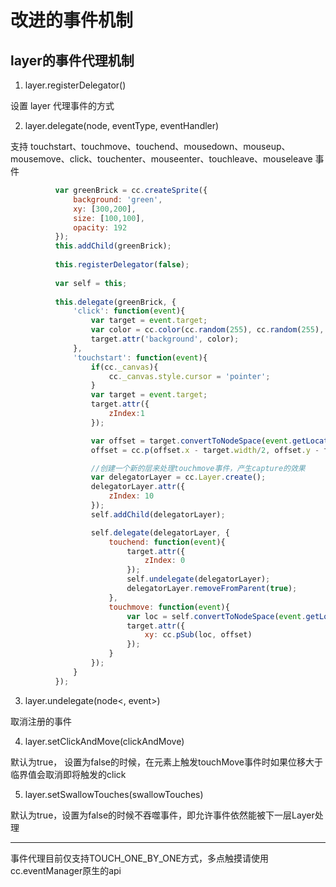 # 改进的事件机制

## layer的事件代理机制

1. layer.registerDelegator()

  设置 layer 代理事件的方式

2. layer.delegate(node, eventType, eventHandler)

  支持 touchstart、touchmove、touchend、mousedown、mouseup、mousemove、click、touchenter、mouseenter、touchleave、mouseleave 事件
  
  ```js
			var greenBrick = cc.createSprite({
				background: 'green',
				xy: [300,200],
				size: [100,100],
				opacity: 192
			});
			this.addChild(greenBrick);	
			
			this.registerDelegator(false);
			
			var self = this;
			
			this.delegate(greenBrick, {
				'click': function(event){
					var target = event.target;
					var color = cc.color(cc.random(255), cc.random(255), cc.random(255));
					target.attr('background', color);
				},
				'touchstart': function(event){
					if(cc._canvas){
						cc._canvas.style.cursor = 'pointer';
					}
					var target = event.target;
					target.attr({
						zIndex:1
					});

					var offset = target.convertToNodeSpace(event.getLocation());
					offset = cc.p(offset.x - target.width/2, offset.y - target.height/2);

					//创建一个新的层来处理touchmove事件，产生capture的效果
					var delegatorLayer = cc.Layer.create();
					delegatorLayer.attr({
						zIndex: 10
					});
					self.addChild(delegatorLayer);

					self.delegate(delegatorLayer, {
						touchend: function(event){
							target.attr({
								zIndex: 0
							});
							self.undelegate(delegatorLayer);
							delegatorLayer.removeFromParent(true);
						},
						touchmove: function(event){
							var loc = self.convertToNodeSpace(event.getLocation());
							target.attr({
								xy: cc.pSub(loc, offset)
							});											
						}
					});
				}
			});  
  ```
  
3. layer.undelegate(node<, event>)

  取消注册的事件

4. layer.setClickAndMove(clickAndMove)

  默认为true， 设置为false的时候，在元素上触发touchMove事件时如果位移大于临界值会取消即将触发的click

5. layer.setSwallowTouches(swallowTouches)

  默认为true，设置为false的时候不吞噬事件，即允许事件依然能被下一层Layer处理

---
事件代理目前仅支持TOUCH_ONE_BY_ONE方式，多点触摸请使用cc.eventManager原生的api
